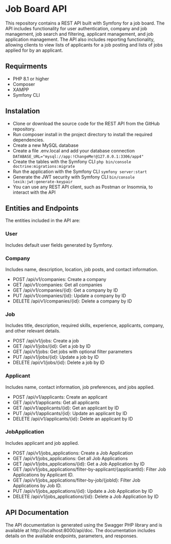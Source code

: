# Job Board API
This repository contains a REST API built with Symfony for a job board. The API includes functionality for user authentication, company and job management, job search and filtering, applicant management, and job application management. The API also includes reporting functionality, allowing clients to view lists of applicants for a job posting and lists of jobs applied for by an applicant.

## Requirments

* PHP 8.1 or higher
* Composer
* XAMPP
* Symfony CLI 

## Instalation

* Clone or download the source code for the REST API from the GitHub repository.
* Run composer install in the project directory to install the required dependencies.
* Create a new MySQL database 
* Create a file .env.local and add your database connection ```DATABASE_URL="mysql://app:!ChangeMe!@127.0.0.1:3306/app4"```
* Create the tables with the Symfony CLI ```php bin/console doctrine:migrations:migrate```
* Run the application with the Symfony CLI ```symfony server:start```
* Generate the JWT security with Symfony CLI ```bin/console lexik:jwt:generate-keypair```
* You can use any REST API client, such as Postman or Insomnia, to interact with the API

## Entities and Endpoints

The entities included in the API are:

### User
Includes default user fields generated by Symfony.

### Company
Includes name, description, location, job posts, and contact information.
* POST /api/v1/companies: Create a company
* GET /api/v1/companies: Get all companies
* GET /api/v1/companies/{id}: Get a company by ID
* PUT /api/v1/companies/{id}: Update a company by ID
* DELETE /api/v1/companies/{id}: Delete a company by ID

### Job
Includes title, description, required skills, experience, applicants, company, and other relevant details.
* POST /api/v1/jobs: Create a job
* GET /api/v1/jobs/{id}: Get a job by ID
* GET /api/v1/jobs: Get jobs with optional filter parameters
* PUT /api/v1/jobs/{id}: Update a job by ID
* DELETE /api/v1/jobs/{id}: Delete a job by ID

### Applicant
Includes name, contact information, job preferences, and jobs applied.
* POST /api/v1/applicants: Create an applicant
* GET /api/v1/applicants: Get all applicants
* GET /api/v1/applicants/{id}: Get an applicant by ID
* PUT /api/v1/applicants/{id}: Update an applicant by ID
* DELETE /api/v1/applicants/{id}: Delete an applicant by ID

### JobApplication
Includes applicant and job applied.
* POST /api/v1/jobs_applications: Create a Job Application
* GET /api/v1/jobs_applications: Get all Job Applications
* GET /api/v1/jobs_applications/{id}: Get a Job Application by ID
* GET /api/v1/jobs_applications/filter-by-applicant/{applicantId}: Filter Job Applications by Applicant ID.
* GET /api/v1/jobs_applications/filter-by-job/{jobId}: Filter Job Applications by Job ID.
* PUT /api/v1/jobs_applications/{id}: Update a Job Application by ID
* DELETE /api/v1/jobs_applications/{id}: Delete a Job Application by ID

## API Documentation
The API documentation is generated using the Swagger PHP library and is available at http://localhost:8000/api/doc. The documentation includes details on the available endpoints, parameters, and responses.

